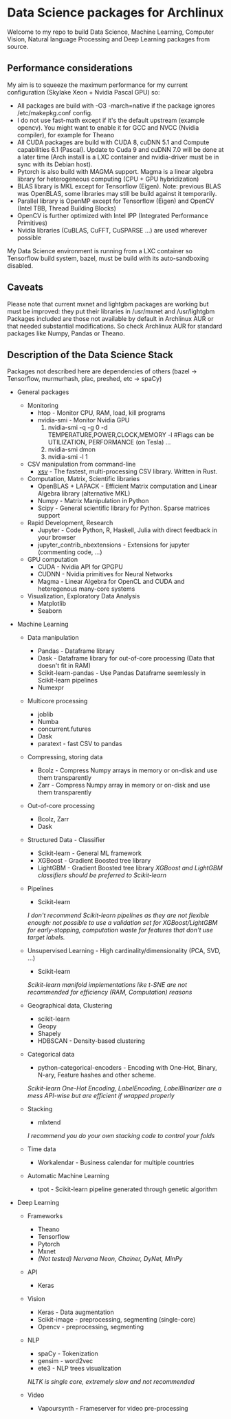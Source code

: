 # Data Science packages for Archlinux

Welcome to my repo to build Data Science, Machine Learning, Computer Vision, Natural language Processing and Deep Learning packages from source.

## Performance considerations

My aim is to squeeze the maximum performance for my current configuration (Skylake Xeon + Nvidia Pascal GPU) so:

* All packages are build with -O3 -march=native if the package ignores /etc/makepkg.conf config.
* I do not use fast-math except if it's the default upstream (example opencv). You might want to enable it for GCC and NVCC (Nvidia compiler), for example for Theano
* All CUDA packages are build with CUDA 8, cuDNN 5.1 and Compute capabilities 6.1 (Pascal). Update to Cuda 9 and cuDNN 7.0 will be done at a later time (Arch install is a LXC container and nvidia-driver must be in sync with its Debian host).
* Pytorch is also build with MAGMA support. Magma is a linear algebra library for heterogeneous computing (CPU + GPU hybridization)
* BLAS library is MKL except for Tensorflow (Eigen). Note: previous BLAS was OpenBLAS, some libraries may still be build against it temporarily.
* Parallel library is OpenMP except for Tensorflow (Eigen) and OpenCV (Intel TBB, Thread Building Blocks)  
* OpenCV is further optimized with Intel IPP (Integrated Performance Primitives)
* Nvidia libraries (CuBLAS, CuFFT, CuSPARSE ...) are used wherever possible

My Data Science environment is running from a LXC container so Tensorflow build system, bazel, must be build with its auto-sandboxing disabled.

## Caveats
Please note that current mxnet and lightgbm packages are working but must be improved: they put their libraries in /usr/mxnet and /usr/lightgbm
Packages included are those not available by default in Archlinux AUR or that needed substantial modifications. So check Archlinux AUR for standard packages like Numpy, Pandas or Theano.

## Description of the Data Science Stack
Packages not described here are dependencies of others (bazel -> Tensorflow, murmurhash, plac, preshed, etc -> spaCy)

* General packages
    * Monitoring
        * htop - Monitor CPU, RAM, load, kill programs
        * nvidia-smi - Monitor Nvidia GPU
            1. nvidia-smi -q -g 0 -d TEMPERATURE,POWER,CLOCK,MEMORY -l #Flags can be UTILIZATION, PERFORMANCE (on Tesla) ...
            2. nvidia-smi dmon
            3. nvidia-smi -l 1
    * CSV manipulation from command-line
        * [xsv](https://github.com/BurntSushi/xsv) - The fastest, multi-processing CSV library. Written in Rust.
    * Computation, Matrix, Scientific libraries
        * OpenBLAS + LAPACK - Efficient Matrix computation and Linear Algebra library (alternative MKL)
        * Numpy - Matrix Manipulation in Python
        * Scipy - General scientific library for Python. Sparse matrices support
    * Rapid Development, Research
        * Jupyter - Code Python, R, Haskell, Julia with direct feedback in your browser
        * jupyter_contrib_nbextensions - Extensions for jupyter (commenting code, ...)
    * GPU computation
        * CUDA - Nvidia API for GPGPU
        * CUDNN - Nvidia primitives for Neural Networks
        * Magma - Linear Algebra for OpenCL and CUDA and heteregenous many-core systems
    * Visualization, Exploratory Data Analysis
        * Matplotlib
        * Seaborn

* Machine Learning
    * Data manipulation
        * Pandas - Dataframe library
        * Dask - Dataframe library for out-of-core processing (Data that doesn't fit in RAM)
        * Scikit-learn-pandas - Use Pandas Dataframe seemlessly in Scikit-learn pipelines
        * Numexpr
    * Multicore processing
        * joblib
        * Numba
        * concurrent.futures
        * Dask
        * paratext - fast CSV to pandas
    * Compressing, storing data
        * Bcolz - Compress Numpy arrays in memory or on-disk and use them transparently
        * Zarr - Compress Numpy array in memory or on-disk and use them transparently
    * Out-of-core processing
        * Bcolz, Zarr
        * Dask
    * Structured Data - Classifier
        * Scikit-learn - General ML framework
        * XGBoost - Gradient Boosted tree library
        * LightGBM - Gradient Boosted tree library
        _XGBoost and LightGBM classifiers should be preferred to Scikit-learn_
    * Pipelines
        * Scikit-learn

        _I don't recommend Scikit-learn pipelines as they are not flexible enough: not possible to use a validation set for XGBoost/LightGBM for early-stopping, computation waste for features that don't use target labels._
    * Unsupervised Learning - High cardinality/dimensionality (PCA, SVD, ...)
        * Scikit-learn

        _Scikit-learn manifold implementations like t-SNE are not recommended for efficiency (RAM, Computation) reasons_
    * Geographical data, Clustering
        * scikit-learn
        * Geopy
        * Shapely
        * HDBSCAN - Density-based clustering
    * Categorical data
        * python-categorical-encoders - Encoding with One-Hot, Binary, N-ary, Feature hashes and other scheme.

        _Scikit-learn One-Hot Encoding, LabelEncoding, LabelBinarizer are a mess API-wise but are efficient if wrapped properly_
    * Stacking
        * mlxtend

        _I recommend you do your own stacking code to control your folds_   
    * Time data
        * Workalendar - Business calendar for multiple countries
    * Automatic Machine Learning
        * tpot - Scikit-learn pipeline generated through genetic algorithm

* Deep Learning
    * Frameworks
        * Theano
        * Tensorflow
        * Pytorch
        * Mxnet
        * _(Not tested) Nervana Neon, Chainer, DyNet, MinPy_
    * API
        * Keras
    * Vision
        * Keras - Data augmentation
        * Scikit-image - preprocessing, segmenting (single-core)
        * Opencv - preprocessing, segmenting
    * NLP
        * spaCy - Tokenization
        * gensim - word2vec
        * ete3 - NLP trees visualization

        _NLTK is single core, extremely slow and not recommended_
    
    * Video
        * Vapoursynth - Frameserver for video pre-processing
